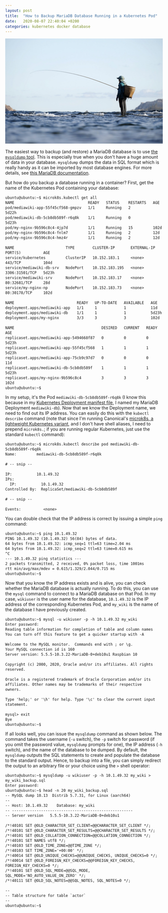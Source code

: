 ```yaml
---
layout: post
title:  "How to Backup MariaDB Database Running in a Kubernetes Pod"
date:   2020-08-07 22:40:04 +0200
categories: kubernetes docker database
---
```


![recovering-data](/assets/fishing.jpg)

The easiest way to backup (and restore) a MariaDB database is to use [the `mysqldump` tool](https://mariadb.com/kb/en/mysqldump/). This is especially true when you don't have a huge amount of data in your database. `mysqldump` dumps the data in SQL format which is really handy as it can be imported by most database engines. For more details, see [this MariaDB documentation](https://mariadb.com/kb/en/backup-and-restore-overview/).

But how do you backup a database running in a container? First, get the name of the Kubernetes Pod containing your database:

```console
ubuntu@ubuntu:~$ microk8s.kubectl get all
NAME                                 READY   STATUS    RESTARTS   AGE
pod/mediawiki-app-55f45cf568-gmpzv   1/1     Running   2          5d22h
pod/mediawiki-db-5cb8db589f-r6q8k    1/1     Running   0          5d23h
pod/my-nginx-9b596c8c4-4jp7d         1/1     Running   15         102d
pod/my-nginx-9b596c8c4-fnlm7         1/1     Running   2          12d
pod/my-nginx-9b596c8c4-hmz4r         1/1     Running   2          12d

NAME                       TYPE        CLUSTER-IP       EXTERNAL-IP   PORT(S)          AGE
service/kubernetes         ClusterIP   10.152.183.1     <none>        443/TCP          104d
service/mediawiki-db-srv   NodePort    10.152.183.195   <none>        3306:31501/TCP   5d23h
service/mediawiki-srv      NodePort    10.152.183.17    <none>        80:32681/TCP     28d
service/my-nginx-np        NodePort    10.152.183.73    <none>        80:30178/TCP     102d

NAME                            READY   UP-TO-DATE   AVAILABLE   AGE
deployment.apps/mediawiki-app   1/1     1            1           11d
deployment.apps/mediawiki-db    1/1     1            1           5d23h
deployment.apps/my-nginx        3/3     3            3           102d

NAME                                       DESIRED   CURRENT   READY   AGE
replicaset.apps/mediawiki-app-5494668f87   0         0         0       5d23h
replicaset.apps/mediawiki-app-55f45cf568   1         1         1       5d23h
replicaset.apps/mediawiki-app-75cb9c97d7   0         0         0       11d
replicaset.apps/mediawiki-db-5cb8db589f    1         1         1       5d23h
replicaset.apps/my-nginx-9b596c8c4         3         3         3       102d
ubuntu@ubuntu:~$ 
```

In my setup, it's the Pod `mediawiki-db-5cb8db589f-r6q8k` (I know this because in my [Kubernetes Deployment manifest file](https://kubernetes.io/docs/concepts/workloads/controllers/deployment/), I named my MariaDB Deployment `mediawiki-db`). Now that we know the Deployment name, we need to find out its IP address. You can easily do this with the `kubectl describe` command (note that since I'm running Canonical's [microk8s, a lightweight Kubernetes variant](https://microk8s.io/), and I don't have shell aliases, I need to prepend `microk8s.`; if you are running regular Kubernetes, just use the standard `kubectl` command): 

```shell
ubuntu@ubuntu:~$ microk8s.kubectl describe pod mediawiki-db-5cb8db589f-r6q8k
Name:         mediawiki-db-5cb8db589f-r6q8k

# -- snip --

IP:           10.1.49.32
IPs:
  IP:           10.1.49.32
Controlled By:  ReplicaSet/mediawiki-db-5cb8db589f

# -- snip --

Events:          <none>
```

You can double check that the IP address is correct by issuing a simple `ping` command:

```shell
ubuntu@ubuntu:~$ ping 10.1.49.32
PING 10.1.49.32 (10.1.49.32) 56(84) bytes of data.
64 bytes from 10.1.49.32: icmp_seq=1 ttl=63 time=2.04 ms
64 bytes from 10.1.49.32: icmp_seq=2 ttl=63 time=0.615 ms
^C
--- 10.1.49.32 ping statistics ---
2 packets transmitted, 2 received, 0% packet loss, time 1001ms
rtt min/avg/max/mdev = 0.615/1.329/2.044/0.715 ms
ubuntu@ubuntu:~$
```

Now that you know the IP address exists and is alive, you can check whether the MariaDB database is actually running. To do this, you can use the `mysql` command to connect to a MariaDB database on that Pod. In my case, `wikiuser` is the user name for the database, `10.1.49.32` is the IP address of the corresponding Kubernetes Pod, and `my_wiki` is the name of the database I have previously created. 

```shell
ubuntu@ubuntu:~$ mysql -u wikiuser -p -h 10.1.49.32 my_wiki
Enter password: 
Reading table information for completion of table and column names
You can turn off this feature to get a quicker startup with -A

Welcome to the MySQL monitor.  Commands end with ; or \g.
Your MySQL connection id is 160
Server version: 5.5.5-10.3.22-MariaDB-0+deb10u1 Raspbian 10

Copyright (c) 2000, 2020, Oracle and/or its affiliates. All rights reserved.

Oracle is a registered trademark of Oracle Corporation and/or its
affiliates. Other names may be trademarks of their respective
owners.

Type 'help;' or '\h' for help. Type '\c' to clear the current input statement.

mysql> exit
Bye
ubuntu@ubuntu:~$
```

If all looks well, you can issue the `mysqldump` command as shown below. The command takes the username (`-u` switch), the `-p` switch for password (if you omit the password value, `mysqldump` prompts for one), the IP address (`-h` switch), and the name of the database to be dumped. By default, the `mysqldump` outputs the SQL statements to create and populate the database to the standard output. Hence, to backup into a file, you can simply redirect the output to an arbitrary file or your choice using the `>` shell operator:

```shell
ubuntu@ubuntu:~$ mysqldump -u wikiuser -p -h 10.1.49.32 my_wiki > my_wiki_backup.sql
Enter password:  
ubuntu@ubuntu:~$ head -n 20 my_wiki_backup.sql 
-- MySQL dump 10.13  Distrib 5.7.31, for Linux (aarch64)
--
-- Host: 10.1.49.32    Database: my_wiki
-- ------------------------------------------------------
-- Server version	5.5.5-10.3.22-MariaDB-0+deb10u1

/*!40101 SET @OLD_CHARACTER_SET_CLIENT=@@CHARACTER_SET_CLIENT */;
/*!40101 SET @OLD_CHARACTER_SET_RESULTS=@@CHARACTER_SET_RESULTS */;
/*!40101 SET @OLD_COLLATION_CONNECTION=@@COLLATION_CONNECTION */;
/*!40101 SET NAMES utf8 */;
/*!40103 SET @OLD_TIME_ZONE=@@TIME_ZONE */;
/*!40103 SET TIME_ZONE='+00:00' */;
/*!40014 SET @OLD_UNIQUE_CHECKS=@@UNIQUE_CHECKS, UNIQUE_CHECKS=0 */;
/*!40014 SET @OLD_FOREIGN_KEY_CHECKS=@@FOREIGN_KEY_CHECKS, FOREIGN_KEY_CHECKS=0 */;
/*!40101 SET @OLD_SQL_MODE=@@SQL_MODE, SQL_MODE='NO_AUTO_VALUE_ON_ZERO' */;
/*!40111 SET @OLD_SQL_NOTES=@@SQL_NOTES, SQL_NOTES=0 */;

--
-- Table structure for table `actor`
--
ubuntu@ubuntu:~$ 
```
